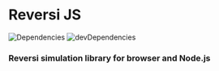 # Reversi JS
![Dependencies](https://david-dm.org/nandenjin/reversi-js.svg)
![devDependencies](https://david-dm.org/nandenjin/reversi-js/dev-status.svg)

### Reversi simulation library for browser and Node.js


